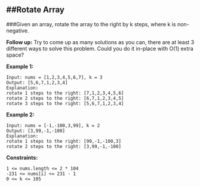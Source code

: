 ##Rotate Array
-----------
###Given an array, rotate the array to the right by k steps, where k is non-negative.

**Follow up:**
Try to come up as many solutions as you can, there are at least 3 different ways to solve this problem.
Could you do it in-place with O(1) extra space?
 
**Example 1:**
```
Input: nums = [1,2,3,4,5,6,7], k = 3
Output: [5,6,7,1,2,3,4]
Explanation:
rotate 1 steps to the right: [7,1,2,3,4,5,6]
rotate 2 steps to the right: [6,7,1,2,3,4,5]
rotate 3 steps to the right: [5,6,7,1,2,3,4]
```
**Example 2:**
```
Input: nums = [-1,-100,3,99], k = 2
Output: [3,99,-1,-100]
Explanation: 
rotate 1 steps to the right: [99,-1,-100,3]
rotate 2 steps to the right: [3,99,-1,-100]
```

**Constraints:**
```
1 <= nums.length <= 2 * 104
-231 <= nums[i] <= 231 - 1
0 <= k <= 105
```
